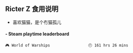 ## Ricter Z 食用说明
- 喜欢猫猫，是个冇猫孤儿

<!-- steam-box start -->
#### - Steam playtime leaderboard
```text
🎮 World of Warships                 🕘 161 hrs 26 mins
```
<!-- Powered by https://github.com/YouEclipse/steam-box . -->
<!-- steam-box end -->
